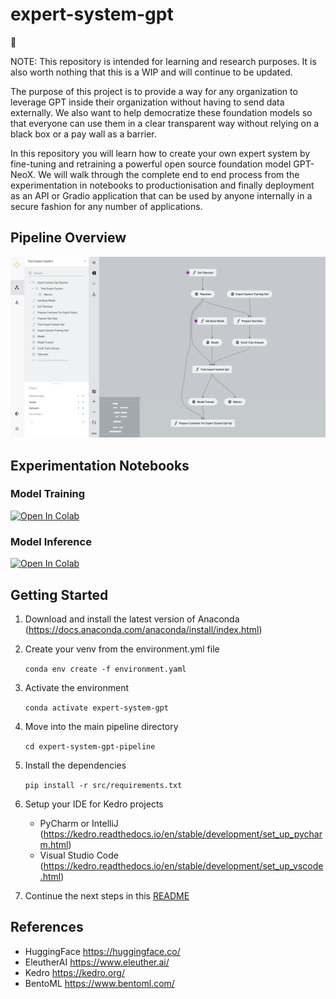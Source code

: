 # expert-system-gpt

:notebook:

NOTE: This repository is intended for learning and research purposes. It is also worth nothing that this is a WIP and will continue to be updated.

The purpose of this project is to provide a way for any organization to leverage GPT inside their organization without having to send data externally. We also want to help democratize these foundation models so that everyone can use them in a clear transparent way without relying on a black box or a pay wall as a barrier. 

In this repository you will learn how to create your own expert system by fine-tuning and retraining a powerful open source foundation model GPT-NeoX. We will walk through the complete end to end process from the experimentation in notebooks to productionisation and finally deployment as an API or Gradio application that can be used by anyone internally in a secure fashion for any number of applications.


## Pipeline Overview 

![kedro_pipeline_train_flow](image/kedro_expert_system_gpt_train.png)


## Experimentation Notebooks

### Model Training
[![Open In Colab](https://colab.research.google.com/assets/colab-badge.svg)](https://colab.research.google.com/github/ShawnKyzer/expert-system-gpt/blob/main/expert-system-gpt-pipeline/notebooks/colab_expert_system_train.ipynb)

### Model Inference
[![Open In Colab](https://colab.research.google.com/assets/colab-badge.svg)](https://colab.research.google.com/github/ShawnKyzer/expert-system-gpt/blob/main/expert-system-gpt-pipeline/notebooks/colab_expert_system_inference.ipynb)

## Getting Started
1. Download and install the latest version of Anaconda (https://docs.anaconda.com/anaconda/install/index.html)
2. Create your venv from the environment.yml file
   
    ```conda env create -f environment.yaml```
3. Activate the environment
    
    ```conda activate expert-system-gpt```
4. Move into the main pipeline directory
    
    ```cd expert-system-gpt-pipeline```
5. Install the dependencies

   ```pip install -r src/requirements.txt```
6. Setup your IDE for Kedro projects
   * PyCharm or IntelliJ (https://kedro.readthedocs.io/en/stable/development/set_up_pycharm.html)
   * Visual Studio Code (https://kedro.readthedocs.io/en/stable/development/set_up_vscode.html)
7. Continue the next steps in this [README](expert-system-gpt-pipeline/README.md)

## References

* HuggingFace https://huggingface.co/
* EleutherAI https://www.eleuther.ai/
* Kedro https://kedro.org/
* BentoML https://www.bentoml.com/
